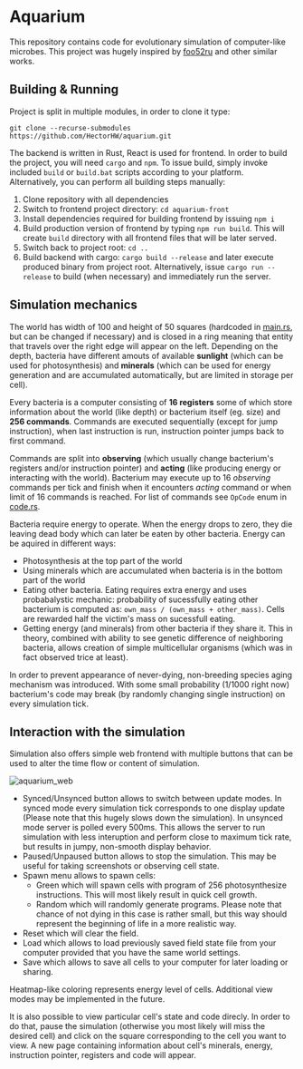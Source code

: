 # Aquarium

This repository contains code for evolutionary simulation of computer-like microbes. This project was hugely inspired by [foo52ru](https://www.youtube.com/channel/UCP1JsJgeNs86oqLGnjfGo9Q) and other similar works.

## Building & Running

Project is split in multiple modules, in order to clone it type:
```
git clone --recurse-submodules https://github.com/HectorHW/aquarium.git
```

The backend is written in Rust, React is used for frontend. In order to build the project, you will need `cargo` and `npm`. To issue build, simply invoke included `build` or `build.bat` scripts according to your platform. Alternatively, you can perform all building steps manually:

1. Clone repository with all dependencies
2. Switch to frontend project directory: `cd aquarium-front`
3. Install dependencies required for building frontend by issuing `npm i`
4. Build production version of frontend by typing `npm run build`. This will create `build` directory with all frontend files that will be later served.
5. Switch back to project root: `cd ..`
6. Build backend with cargo: `cargo build --release` and later execute produced binary from project root. Alternatively, issue `cargo run --release` to build (when necessary) and immediately run the server.

## Simulation mechanics

The world has width of 100 and height of 50 squares (hardcoded in [main.rs](src/main.rs), but can be changed if necessary) and is closed in a ring meaning that entity that travels over the right edge will appear on the left. Depending on the depth, bacteria have different amouts of available **sunlight** (which can be used for photosynthesis) and **minerals** (which can be used for energy generation and are accumulated automatically, but are limited in storage per cell).

Every bacteria is a computer consisting of **16 registers** some of which store information about the world (like depth) or bacterium itself (eg. size) and **256 commands**. Commands are executed sequentially (except for jump instruction), when last instruction is run, instruction pointer jumps back to first command. 

Commands are split into **observing** (which usually change bacterium's registers and/or instruction pointer) and **acting** (like producing energy or interacting with the world). Bacterium may execute up to 16 *observing* commands per tick and finish when it encounters *acting* command or when limit of 16 commands is reached. For list of commands see `OpCode` enum in [code.rs](src/cells/code.rs).

Bacteria require energy to operate. When the energy drops to zero, they die leaving dead body which can later be eaten by other bacteria. Energy can be aquired in different ways:

* Photosynthesis at the top part of the world
* Using minerals which are accumulated when bacteria is in the bottom part of the world
* Eating other bacteria. Eating requires extra energy and uses probabalystic mechanic: probability of sucessfully eating other bacterium is computed as: `own_mass / (own_mass + other_mass)`. Cells are rewarded half the victim's mass on sucessfull eating.
* Getting energy (and minerals) from other bacteria if they share it. This in theory, combined with ability to see genetic difference of neighboring bacteria, allows creation of simple multicellular organisms (which was in fact observed trice at least).
  
In order to prevent appearance of never-dying, non-breeding species aging mechanism was introduced. With some small probability (1/1000 right now) bacterium's code may break (by randomly changing single instruction) on every simulation tick.

## Interaction with the simulation

Simulation also offers simple web frontend with multiple buttons that can be used to alter the time flow or content of simulation.

![aquarium_web](https://user-images.githubusercontent.com/29350307/156882481-95306f45-d69b-41cc-93e0-bce8428ffcf5.png)

* Synced/Unsynced button allows to switch between update modes. In synced mode every simulation tick corresponds to one display update (Please note that this hugely slows down the simulation). In unsynced mode server is polled every 500ms. This allows the server to run simulation with less interuption and perform close to maximum tick rate, but results in jumpy, non-smooth display behavior.
* Paused/Unpaused button allows to stop the simulation. This may be useful for taking screenshots or observing cell state.
* Spawn menu allows to spawn cells:
  * Green which will spawn cells with program of 256 photosynthesize instructions. This will most likely result in quick cell growth.
  * Random which will randomly generate programs. Please note that chance of not dying in this case is rather small, but this way should represent the beginning of life in a more realistic way.
* Reset which will clear the field.
* Load which allows to load previously saved field state file from your computer provided that you have the same world settings.
* Save which allows to save all cells to your computer for later loading or sharing.

Heatmap-like coloring represents energy level of cells. Additional view modes may be implemented in the future.

It is also possible to view particular cell's state and code direcly. In order to do that, pause the simulation (otherwise you most likely will miss the desired cell) and click on the square corresponding to the cell you want to view. A new page containing information about cell's minerals, energy, instruction pointer, registers and code will appear.